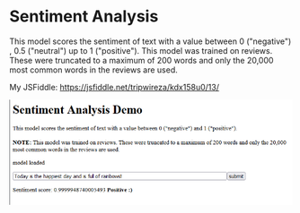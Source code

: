 # Sentiment Analysis

This model scores the sentiment of text with a value between 0 ("negative") , 0.5 ("neutral")  up to 1 ("positive"). This model was trained on reviews. These were truncated to a maximum of 200 words and only the 20,000 most common words in the reviews are used.

My JSFiddle: https://jsfiddle.net/tripwireza/kdx158u0/13/

![1679476958542](image/README/1679476958542.png)
